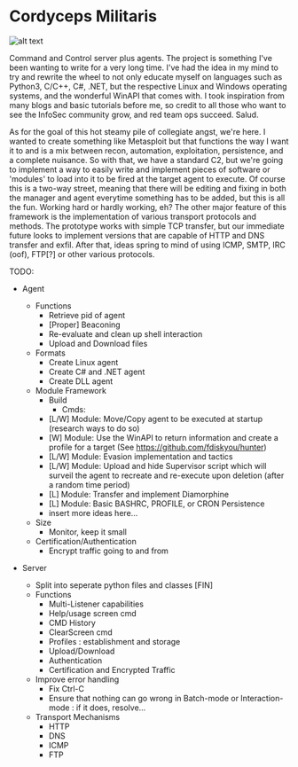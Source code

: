 # Cordyceps Militaris

![alt text](https://github.com/0xdecae/Cordyceps-Militaris/blob/main/Cordyceps-Militaris.png?raw=true)

Command and Control server plus agents. The project is something I've been wanting to write for a very long time. I've had the idea in my mind to try and rewrite the wheel to not only educate myself on languages such as Python3, C/C++, C#, .NET, but the respective Linux and Windows operating systems, and the wonderful WinAPI that comes with. I took inspiration from many blogs and basic tutorials before me, so credit to all those who want to see the InfoSec community grow, and red team ops succeed. Salud.

As for the goal of this hot steamy pile of collegiate angst, we're here. I wanted to create something like Metasploit but that functions the way I want it to and is a mix between recon, automation, exploitation, persistence, and a complete nuisance. So with that, we have a standard C2, but we're going to implement a way to easily write and implement pieces of software or 'modules' to load into it to be fired at the target agent to execute. Of course this is a two-way street, meaning that there will be editing and fixing in both the manager and agent everytime something has to be added, but this is all the fun. Working hard or hardly working, eh? The other major feature of this framework is the implementation of various transport protocols and methods. The prototype works with simple TCP transfer, but our immediate future looks to implement versions that are capable of HTTP and DNS transfer and exfil. After that, ideas spring to mind of using ICMP, SMTP, IRC (oof), FTP[?] or other various protocols.



TODO:
 - Agent
    - Functions
      - Retrieve pid of agent
      - [Proper] Beaconing
      - Re-evaluate and clean up shell interaction
      - Upload and Download files
    - Formats
      - Create Linux agent
      - Create C# and .NET agent
      - Create DLL agent
    - Module Framework
      - Build
        - Cmds:
      - [L/W] Module: Move/Copy agent to be executed at startup (research ways to do so)
      - [W] Module: Use the WinAPI to return information and create a profile for a target (See https://github.com/fdiskyou/hunter)
      - [L/W] Module: Evasion implementation and tactics
      - [L/W] Module: Upload and hide Supervisor script which will surveil the agent to recreate and re-execute upon deletion (after a random time period)
      - [L] Module: Transfer and implement Diamorphine
      - [L] Module: Basic BASHRC, PROFILE, or CRON Persistence
      - insert more ideas here...
    - Size
      - Monitor, keep it small
    - Certification/Authentication
      - Encrypt traffic going to and from
    
- Server
    - Split into seperate python files and classes [FIN]
    - Functions
      - Multi-Listener capabilities
      - Help/usage screen cmd
      - CMD History
      - ClearScreen cmd
      - Profiles : establishment and storage
      - Upload/Download
      - Authentication
      - Certification and Encrypted Traffic
    - Improve error handling
       - Fix Ctrl-C 
       - Ensure that nothing can go wrong in Batch-mode or Interaction-mode : if it does, resolve...
    - Transport Mechanisms
      - HTTP
      - DNS
      - ICMP
      - FTP
      
    
      
      
